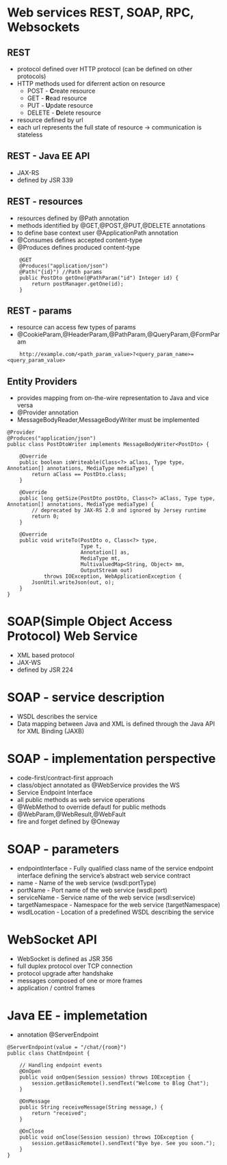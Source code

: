 # Web services REST, SOAP, RPC, Websockets

## REST
- protocol defined over HTTP protocol (can be defined on other protocols)
- HTTP methods used for diferrent action on resource
  - POST - **C**reate resource
  - GET - **R**ead resource
  - PUT - **U**pdate resource
  - DELETE - **D**elete resource
- resource defined by url
- each url represents the full state of resource -> communication is stateless

## REST - Java EE API
- JAX-RS
- defined by JSR 339


## REST - resources
- resources defined by @Path annotation
- methods identified by @GET,@POST,@PUT,@DELETE annotations
- to define base context user @ApplicationPath annotation
- @Consumes defines accepted content-type
- @Produces defines produced content-type 

```
    @GET
    @Produces("application/json")
    @Path("{id}") //Path params
    public PostDto getOne(@PathParam("id") Integer id) {
        return postManager.getOne(id);
    }
```

## REST - params
- resource can access few types of params
- @CookieParam,@HeaderParam,@PathParam,@QueryParam,@FormParam

```
    http://example.com/<path_param_value>?<query_param_name>=<query_param_value>
```

## Entity Providers
- provides mapping from on-the-wire representation to Java and vice versa
- @Provider annotation
- MessageBodyReader,MessageBodyWriter must be implemented

```
@Provider
@Produces("application/json")
public class PostDtoWriter implements MessageBodyWriter<PostDto> {

    @Override
    public boolean isWriteable(Class<?> aClass, Type type, Annotation[] annotations, MediaType mediaType) {
        return aClass == PostDto.class;
    }

    @Override
    public long getSize(PostDto postDto, Class<?> aClass, Type type, Annotation[] annotations, MediaType mediaType) {
        // deprecated by JAX-RS 2.0 and ignored by Jersey runtime
        return 0;
    }

    @Override
    public void writeTo(PostDto o, Class<?> type,
                        Type t,
                        Annotation[] as,
                        MediaType mt,
                        MultivaluedMap<String, Object> mm,
                        OutputStream out)
            throws IOException, WebApplicationException {
        JsonUtil.writeJson(out, o);
    }
}
```

# SOAP(Simple Object Access Protocol) Web Service
- XML based protocol
- JAX-WS 
- defined by JSR 224

# SOAP - service description
- WSDL describes the service
- Data mapping between Java and XML 
is defined through the Java API for XML Binding (JAXB)


# SOAP - implementation perspective
- code-first/contract-first approach
- class/object annotated as @WebService provides the WS
- Service Endpoint Interface
- all public methods as web service operations
- @WebMethod to override defautl for public methods
- @WebParam,@WebResult,@WebFault
- fire and forget defined by @Oneway


# SOAP - parameters
- endpointInterface - Fully qualified class name of the service endpoint interface defining the service’s abstract web service contract
- name - Name of the web service (wsdl:portType)
- portName - Port name of the web service (wsdl:port)
- serviceName - Service name of the web service (wsdl:service)
- targetNamespace - Namespace for the web service (targetNamespace)
- wsdlLocation - Location of a predefined WSDL describing the service



# WebSocket API
- WebSocket is defined as JSR 356
- full duplex protocol over TCP connection
- protocol upgrade after handshake
- messages composed of one or more frames
- application / control frames


# Java EE - implemetation
- annotation @ServerEndpoint

```
@ServerEndpoint(value = "/chat/{room}")
public class ChatEndpoint {

    // Handling endpoint events
    @OnOpen
    public void onOpen(Session session) throws IOException {
        session.getBasicRemote().sendText("Welcome to Blog Chat");
    }

    @OnMessage
    public String receiveMessage(String message,) {
        return "received";
    }

    @OnClose
    public void onClose(Session session) throws IOException {
        session.getBasicRemote().sendText("Bye bye. See you soon.");
    }
}
```

  